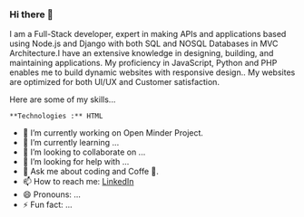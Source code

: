 ### Hi there 👋

I am a Full-Stack developer, expert in making APIs and applications based using Node.js and Django with both SQL and NOSQL Databases in MVC Architecture.I have an extensive knowledge in designing, building, and maintaining applications.
My proficiency in JavaScript, Python and PHP enables me to build dynamic websites with responsive design.. 
My websites are optimized for both UI/UX and Customer satisfaction.

Here are some of my skills...
```
**Technologies :** HTML 
```

- 🔭 I’m currently working on Open Minder Project.
- 🌱 I’m currently learning ...
- 👯 I’m looking to collaborate on ...
- 🤔 I’m looking for help with ...
- 💬 Ask me about coding and Coffe 🍵.
- 📫 How to reach me: [LinkedIn](https://www.linkedin.com/in/akarshrajput)
- 😄 Pronouns: ...
- ⚡ Fun fact: ...


